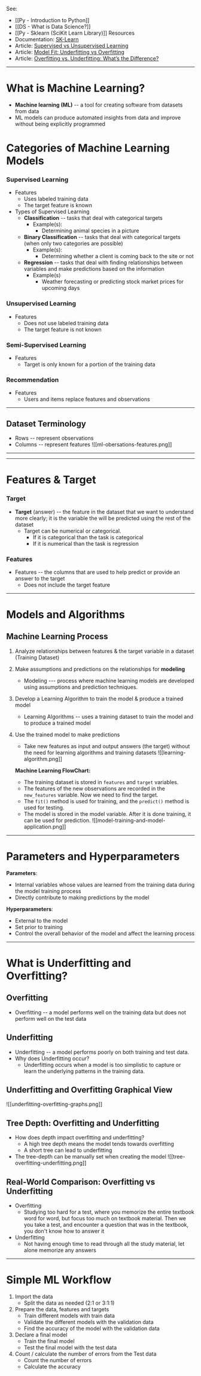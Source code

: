 See:
* [[Py - Introduction to Python]]
* [[DS - What is Data Science?]]
* [[Py - Sklearn (SciKit Learn Library)]]
Resources
* Documentation: [SK-Learn](https://scikit-learn.org/stable/)
* Article: [Supervised vs Unsupervised Learning](https://cloud.google.com/discover/supervised-vs-unsupervised-learning#:~:text=The%20difference%20between%20supervised%20and%20unsupervised%20learning,-The%20biggest%20difference&text=Supervised%20learning%20uses%20labeled%20training,correct%20output%20values%20should%20be.)
* Article: [Model Fit: Underfitting vs Overfitting](https://docs.aws.amazon.com/machine-learning/latest/dg/model-fit-underfitting-vs-overfitting.html)
* Article: [Overfitting vs. Underfitting: What’s the Difference?](https://www.coursera.org/articles/overfitting-vs-underfitting)

---
# What is Machine Learning?
* **Machine learning (ML)** -- a tool for creating software from datasets from data
* ML models can produce automated insights from data and improve without being explicitly programmed

# Categories of Machine Learning Models
### Supervised Learning
* Features
	* Uses labeled training data
	* The target feature is known
* Types of Supervised Learning
	* **Classification** -- tasks that deal with categorical targets
		* Example(s):
			* Determining animal species in a picture
	* **Binary Classification** -- tasks that deal with categorical targets (when only two categories are possible)
		* Example(s):
			* Determining whether a client is coming back to the site or not
	* **Regression** -- tasks that deal with finding relationships between variables and make predictions based on the information
		* Example(s)
			* Weather forecasting or predicting stock market prices for upcoming days
### Unsupervised Learning
* Features
	* Does not use labeled training data 
	* The target feature is not known
### Semi-Supervised Learning
* Features
	* Target is only known for a portion of the training data
### Recommendation
* Features
	* Users and items replace features and observations


---
## Dataset Terminology
* Rows -- represent observations
* Columns -- represent features
		![[ml-obersations-features.png]]


---
---
# Features & Target

### Target
* **Target** (answer) -- the feature in the dataset that we want to understand more clearly; it is the variable the will be predicted using the rest of the dataset
	* Target can be numerical or categorical.
		* If it is categorical than the task is categorical 
		* If it is numerical than the task is regression

### Features
* Features -- the columns that are used to help predict or provide an answer to the target
	* Does not include the target feature

---
# Models and Algorithms 

## Machine Learning Process
1. Analyze relationships between features & the target variable in a dataset (Training Dataset)
2. Make assumptions and predictions on the relationships for **modeling**
	* Modeling --- process where machine learning models are developed using assumptions and prediction techniques.
3. Develop a Learning Algorithm to train the model & produce a trained model
	* Learning Algorithms -- uses a training dataset to train the model and to produce a trained model
4. Use the trained model to make predictions 
	* Take new features as input and output answers (the target) without the need for learning algorithms and training datasets
	![[learning-algorithm.png]]
	
	**Machine Learning FlowChart:**
	* The training dataset is stored in `features` and `target` variables.
	* The features of the new observations are recorded in the `new_features` variable. Now we need to find the target.
	* The `fit()` method is used for training, and the `predict()` method is used for testing.
	* The model is stored in the model variable. After it is done training, it can be used for prediction.
	![[model-training-and-model-application.png]]


---
# Parameters and Hyperparameters
**Parameters**:
* Internal variables whose values are learned from the training data during the model training process
* Directly contribute to making predictions by the model

**Hyperparameters**:
- External to the model
- Set prior to training
- Control the overall behavior of the model and affect the learning process




---
# What is Underfitting and Overfitting?

## Overfitting
* Overfitting -- a model performs well on the training data but does not perform well on the test data
## Underfitting
* Underfitting -- a model performs poorly on both training and test data.
* Why does Underfitting occur?
	* Underfitting occurs when a model is too simplistic to capture or learn the underlying patterns in the training data.

## Underfitting and Overfitting Graphical View
![[underfitting-overfitting-graphs.png]]

## Tree Depth: Overfitting and Underfitting
* How does depth impact overfitting and underfitting?
	* A high tree depth means the model tends towards overfitting
	* A short tree can lead to underfitting
* The tree-depth can be manually set when creating the model 
![[tree-overfitting-underfitting.png]]

## Real-World Comparison: Overfitting vs Underfitting
* Overfitting
	* Studying too hard for a test, where you memorize the entire textbook word for word, but focus too much on textbook material. Then we you take a test, and encounter a question that was in the textbook, you don't know how to answer it
* Underfitting
	* Not having enough time to read through all the study material, let alone memorize any answers

---
# Simple ML Workflow
1) Import the data
	* Split the data as needed (2:1 or 3:1:1)
2) Prepare the data, features and targets
	* Train different models with train data
	* Validate the different models with the validation data
	* Find the accuracy of the model with the validation data
3) Declare a final model
	* Train the final model
	* Test the final model with the test data
4) Count / calculate the number of errors from the Test data
	* Count the number of errors 
	* Calculate the accuracy